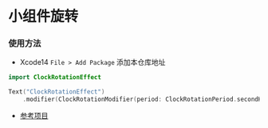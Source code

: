 # 小组件旋转
### 使用方法
- Xcode14 `File > Add Package` 添加本仓库地址

``` Swift
import ClockRotationEffect

Text("ClockRotationEffect")
    .modifier(ClockRotationModifier(period: ClockRotationPeriod.secondHand, timezone: TimeZone.current, anchor: .top))
```


- [参考项目](https://github.com/everettjf/Xcode13ClockHandRotationEffectModifier)
